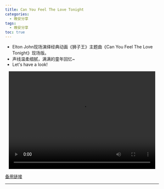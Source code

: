 ```yaml
---
title: Can You Feel The Love Tonight
categories:
  - 晚安分享
tags:
  - 晚安分享
toc: true 
---
```


- Elton John现场演绎经典动画《狮子王》主题曲《Can You Feel The Love Tonight》现场版。
- 声线温柔细腻，满满的童年回忆~
- Let's have a look!

<p style="text-align:center">
   <video width="480" height="320" controls>
       <source src="/video/47.mp4">
   </video>
</p>
 <p><a href="/video/47.mp4">备用链接</a></p>
 
---





